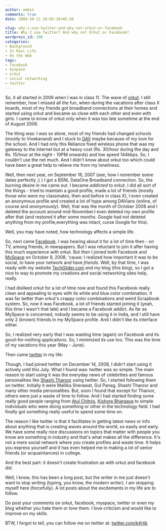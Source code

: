 ```yaml
---
author: admin
comments: true
date: 2009-10-11 16:05:28+05:30

slug: why-i-use-twitter-and-why-not-orkut-or-facebook
title: Why I use Twitter? And why not Orkut or Facebook?
wordpress_id: 196
categories:
- Background
- In Real Life
- On the Web
tags:
- facebook
- myspace
- orkut
- social networking
- twitter
---
```


So, it all started in 2006 when I was in class 11. The wave of [orkut](http://www.orkut.com). I still remember, how I missed all the fun, when during the vacations after class X boards, most of my friends got broadband connections at their homes and started using orkut and became so close with each other and even with girls. I came to know of orkut only when it was too late sometime at the end of August 2006.

The thing was: I was so alone, most of my friends had changed schools (mostly to Vivekanand) and I stuck to [DAV](http://www.davpssahibabad.org) maybe because of my love for the school. And I had only this Reliance fixed wireless phone that was my gateway to the internet but at a heavy cost (Rs. 30/hour during the day and Rs. 15/hour at the night - 10PM onwards) and low speed 144kbps. So, I couldn't use the net much. And I didn't know about orkut too which could have been a great help to relieve me from my loneliness.

Well, then next year, on September 16, 2007 (see, how I remember some dates perfectly ;) ) I got a BSNL DataOne Broadband connection. So, the burning desire in me came out. I became _addicted_ to orkut. I did all sort of the things - tried to maintain a good profile, made a lot of friends (mostly those who were my classmates, then and before in class X), I even created an anonymous profile and created a lot of hype among DAVians (online, of course and _anonymously_). Well, that was the month of October 2008 and I deleted the account around mid-November.I even deleted my own profile after that (and restored it after some months. Google had not deleted anything from my profile,everything was intact, curse Google for this).

Well, you may have noted, how technology affects a simple life.

So, next came [Facebook](http://www.facebook.com). I was hearing about it for a lot of time then - on TV, among friends, in newspapers. But I was reluctant to join it after having this much experience with orkut. But then I joined both Facebook and [MySpace](http://www.myspace.com) on October 9, 2008, 'cause: I realized how important it was to be social, to have your network and have _friends_. Well, by that time, I was ready with my website [TechGlider.com](http://techglider.in) and my blog (this blog), so I got a nice to way to promote my creations and social networking sites help, really.

I had disliked orkut for a lot of time now and found this Facebook really clean and appealing to eyes with its white and blue color combination. It was far better than orkut's crappy color combinations and weird Scrapbook system. So, now it was Facebook, a lot of friends started joining it (yeah, this time I wasn't that late) and I became a Facebook addict. As far as MySpace is concerned, nobody seems to be using it in India, and I still have only 2 (known) friends in my MySpace profile. And I didn't like its interface either.

So, I realized very early that I was wasting time (again) on Facebook and its good-for-nothing applications. So, I minimized its use too. This was the time of my vacations this year (May - June).

Then came [twitter](http://www.twitter.com) in my life:

Though, I had joined twitter on December 14, 2008, I didn't start using it actively until this July. What I found was: twitter was so simple. The main reason to start using it was the everyday news of celebrities and famous personalities like [Shashi Tharoor](https://twitter.com/ShashiTharoor) using twitter. So, I started following them on twitter. Initially it were Mallika Sherawat, Gul Panag, Shashi Tharoor and many other media personalities. But, soon I found that except for Tharoor, others were just a waste of time to follow. And I had started finding some really good people ranging from [Atul Chitnis](http://twitter.com/achitnis), [Kishore Bhargava](http://twitter.com/kbhargava) to simple individuals who were doing something or other in the technology field. I had finally got something really useful to spend some time on.

The reason I like twitter is that it facilitates in getting latest news or info about anything that is creating waves around the world, so easily and early. We have some really nice discussions on topics that matter with people you know are something in industry and that's what makes all the difference. It's not a mere social network where you create profiles and waste time. It helps you express yourself and it has even helped me in making a lot of senior friends (or acquaintances) in college.

And the best part: it doesn't create frustration as with orkut and facebook did.

Well, I know, this has been a long post, but the writer in me just doesn't want to stop writing (typing, you know, the modern writer). I am stopping myself here (forcefully). A lot posts about the excitements in my life are to follow.

Do post your comments on orkut, facebook, myspace, twitter or even my blog whether you hate them or love them. I love criticism and would like to improve on my skills.

BTW, I forgot to tell, you can follow me on twitter at: [twitter.com/k4rtik](http://twitter.com/k4rtik)

